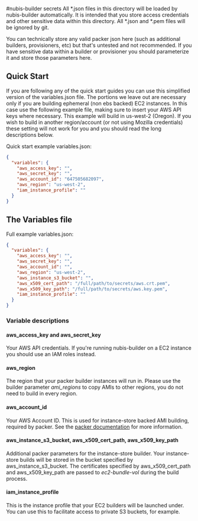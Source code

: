 ﻿#nubis-builder secrets
All *.json files in this directory will be loaded by nubis-builder automatically. It is intended that you store 
access credentials and other sensitive data within this directory. All *.json and *.pem files will be ignored by
git.

You can technically store any valid packer json here (such as additional builders, provisioners, etc) but that's 
untested and not recommended. If you have sensitive data within a builder or provisioner you should parameterize 
it and store those parameters here.

## Quick Start
If you are following any of the quick start guides you can use this simplified version of the variables.json file. The portions we leave out are necessary only if you are building ephemeral (non ebs backed) EC2 instances. In this case use the following example file, making sure to insert your AWS API keys where necessary. This example will build in us-west-2 (Oregon). If you wish to build in another region/account (or not using Mozilla credentials) these setting will not work for you and you should read the long descriptions below.

Quick start example variables.json:

```JSON
{
  "variables": {
    "aws_access_key": "",
    "aws_secret_key": "",
    "aws_account_id": "647505682097",
    "aws_region": "us-west-2",
    "iam_instance_profile": ""
  }
}
```

## The Variables file
Full example variables.json:
```JSON
{
  "variables": {
    "aws_access_key": "",
    "aws_secret_key": "",
    "aws_account_id": "",
    "aws_region": "us-west-2",
    "aws_instance_s3_bucket": "",
    "aws_x509_cert_path": "/full/path/to/secrets/aws.crt.pem",
    "aws_x509_key_path": "/full/path/to/secrets/aws.key.pem",
    "iam_instance_profile": ""
  }
}
```

### Variable descriptions

#### aws_access_key and aws_secret_key
Your AWS API credentials. If you're running nubis-builder on a EC2 instance you should use an IAM roles instead.

#### aws_region
The region that your packer builder instances will run in. Please use the builder parameter *ami_regions* to copy
AMIs to other regions, you do not need to build in every region.

#### aws_account_id
Your AWS Account ID. This is used for instance-store backed AMI building, required by packer. See the [packer 
documentation](https://www.packer.io/docs/builders/amazon-instance.html) for more information.

#### aws_instance_s3_bucket, aws_x509_cert_path, aws_x509_key_path
Additional packer parameters for the instance-store builder. Your instance-store builds will be stored in the 
bucket specified by aws_instance_s3_bucket. The certificates specified by aws_x509_cert_path and 
aws_x509_key_path are passed to *ec2-bundle-vol* during the build process.

#### iam_instance_profile
This is the instance profile that your EC2 builders will be launched under. You can use this to facilitate 
access to private S3 buckets, for example.
